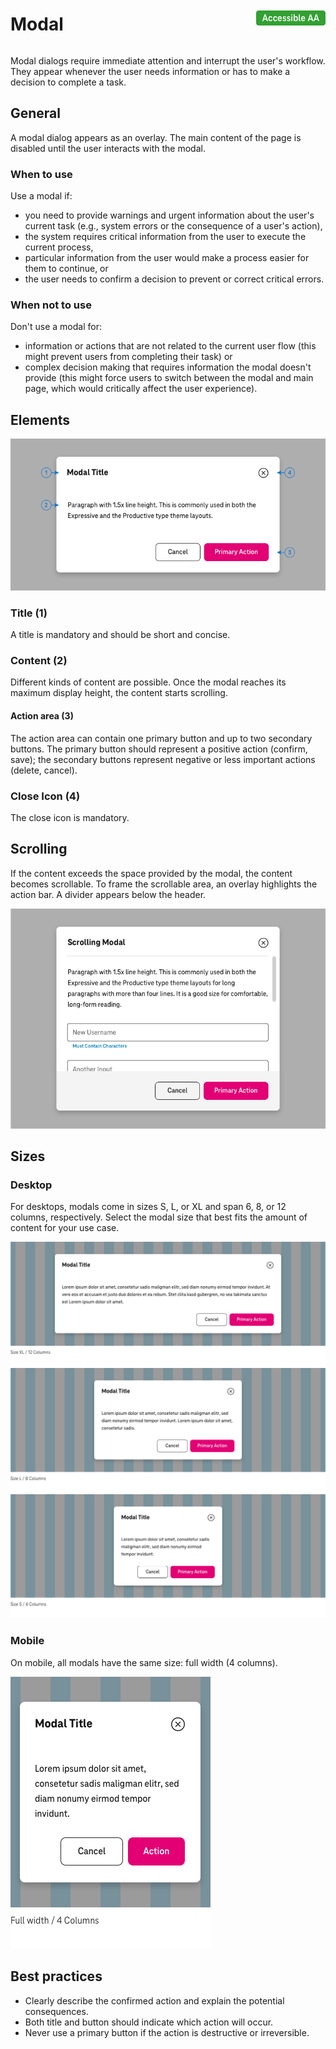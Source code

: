 <div style="display: inline-flex; align-items: center; justify-content: space-between; width: 100%;">
    <h1>Modal</h1>
    <img src="assets/aa.png" alt="Accessible AA" />
</div>

Modal dialogs require immediate attention and interrupt the user's workflow. They appear whenever the user needs information or has to make a decision to complete a task.

## General

A modal dialog appears as an overlay. The main content of the page is disabled until the user interacts with the modal.

### When to use

Use a modal if:

- you need to provide warnings and urgent information about the user's current task (e.g., system errors or the consequence of a user's action),
- the system requires critical information from the user to execute the current process,
- particular information from the user would make a process easier for them to continue, or
- the user needs to confirm a decision to prevent or correct critical errors.

### When not to use

Don't use a modal for:

- information or actions that are not related to the current user flow (this might prevent users from completing their task) or
- complex decision making that requires information the modal doesn't provide (this might force users to switch between the modal and main page, which would critically affect the user experience).

## Elements

![Image Name](./img/Modal_Basic.png)

### Title (1)

A title is mandatory and should be short and concise.

### Content (2)

Different kinds of content are possible. Once the modal reaches its maximum display height, the content starts scrolling.

#### Action area (3)

The action area can contain one primary button and up to two secondary buttons. The primary button should represent a positive action (confirm, save); the secondary buttons represent negative or less important actions (delete, cancel).

### Close Icon (4)

The close icon is mandatory.

## Scrolling

If the content exceeds the space provided by the modal, the content becomes scrollable.
To frame the scrollable area, an overlay highlights the action bar. A divider appears below the header.

![Image Name](./img/Modal_Scrolling.png)

## Sizes

### Desktop

For desktops, modals come in sizes S, L, or XL and span 6, 8, or 12 columns, respectively. Select the modal size that best fits the amount of content for your use case.

![Image Name](./img/desktop_12columns.png)
![Image Name](./img/desktop_8columns.png)
![Image Name](./img/desktop_6columns.png)

### Mobile

On mobile, all modals have the same size: full width (4 columns).

![Image Name](./img/mobile_4columns.png)

## Best practices

- Clearly describe the confirmed action and explain the potential consequences.
- Both title and button should indicate which action will occur.
- Never use a primary button if the action is destructive or irreversible.
